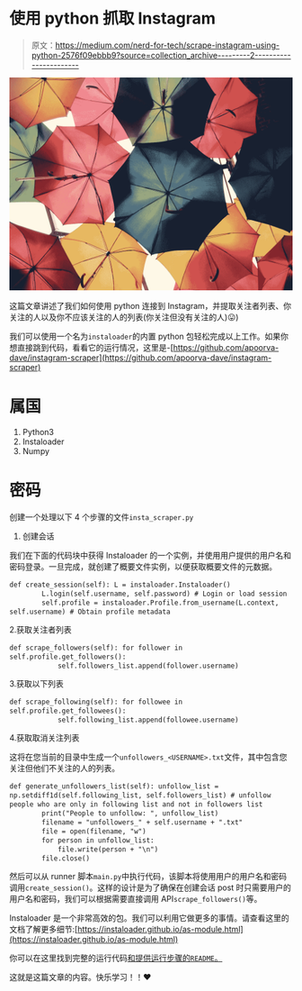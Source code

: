 # 使用 python 抓取 Instagram

> 原文：<https://medium.com/nerd-for-tech/scrape-instagram-using-python-2576f09ebbb9?source=collection_archive---------2----------------------->

![](img/f0df2bf0b66ed3b7268f2fef8b69f63d.png)

这篇文章讲述了我们如何使用 python 连接到 Instagram，并提取关注者列表、你关注的人以及你不应该关注的人的列表(你关注但没有关注的人)😛)

我们可以使用一个名为`instaloader`的内置 python 包轻松完成以上工作。如果你想直接跳到代码，看看它的运行情况，这里是-[https://github.com/apoorva-dave/instagram-scraper](https://github.com/apoorva-dave/instagram-scraper)

# 属国

1.  Python3
2.  Instaloader
3.  Numpy

# 密码

创建一个处理以下 4 个步骤的文件`insta_scraper.py`

1.  创建会话

我们在下面的代码块中获得 Instaloader 的一个实例，并使用用户提供的用户名和密码登录。一旦完成，就创建了概要文件实例，以便获取概要文件的元数据。

```
def create_session(self): L = instaloader.Instaloader()
        L.login(self.username, self.password) # Login or load session
        self.profile = instaloader.Profile.from_username(L.context, self.username) # Obtain profile metadata
```

2.获取关注者列表

```
def scrape_followers(self): for follower in self.profile.get_followers():
            self.followers_list.append(follower.username)
```

3.获取以下列表

```
def scrape_following(self): for followee in self.profile.get_followees():
            self.following_list.append(followee.username)
```

4.获取取消关注列表

这将在您当前的目录中生成一个`unfollowers_<USERNAME>.txt`文件，其中包含您关注但他们不关注的人的列表。

```
def generate_unfollowers_list(self): unfollow_list = np.setdiff1d(self.following_list, self.followers_list) # unfollow people who are only in following list and not in followers list
        print("People to unfollow: ", unfollow_list)
        filename = "unfollowers_" + self.username + ".txt"
        file = open(filename, "w")
        for person in unfollow_list:
            file.write(person + "\n")
        file.close()
```

然后可以从 runner 脚本`main.py`中执行代码，该脚本将使用用户的用户名和密码调用`create_session()`。这样的设计是为了确保在创建会话 post 时只需要用户的用户名和密码，我们可以根据需要直接调用 API`scrape_followers()`等。

Instaloader 是一个非常高效的包。我们可以利用它做更多的事情。请查看这里的文档了解更多细节:[https://instaloader.github.io/as-module.html](https://instaloader.github.io/as-module.html)

你可以在这里找到完整的运行代码[和提供运行步骤的`README`。](https://github.com/apoorva-dave/instagram-scraper)

这就是这篇文章的内容。快乐学习！！❤